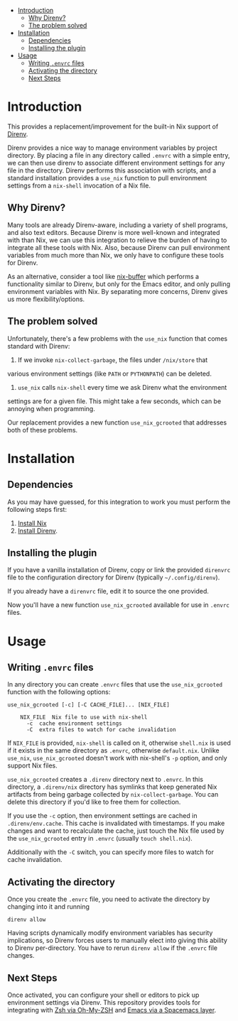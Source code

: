 - [Introduction](#org105d873)
  - [Why Direnv?](#orgf0408c1)
  - [The problem solved](#org2dd7354)
- [Installation](#org08db195)
  - [Dependencies](#orgb049b48)
  - [Installing the plugin](#orge135ca6)
- [Usage](#org5e4c091)
  - [Writing `.envrc` files](#orgc7f36b8)
  - [Activating the directory](#org4af5ba0)
  - [Next Steps](#orged7ce38)



<a id="org105d873"></a>

# Introduction

This provides a replacement/improvement for the built-in Nix support of [Direnv](https://direnv.net/).

Direnv provides a nice way to manage environment variables by project directory. By placing a file in any directory called `.envrc` with a simple entry, we can then use direnv to associate different environment settings for any file in the directory. Direnv performs this association with scripts, and a standard installation provides a `use_nix` function to pull environment settings from a `nix-shell` invocation of a Nix file.


<a id="orgf0408c1"></a>

## Why Direnv?

Many tools are already Direnv-aware, including a variety of shell programs, and also text editors. Because Direnv is more well-known and integrated with than Nix, we can use this integration to relieve the burden of having to integrate all these tools with Nix. Also, because Direnv can pull environment variables from much more than Nix, we only have to configure these tools for Direnv.

As an alternative, consider a tool like [nix-buffer](https://github.com/shlevy/nix-buffer) which performs a functionality similar to Direnv, but only for the Emacs editor, and only pulling environment variables with Nix. By separating more concerns, Direnv gives us more flexibility/options.


<a id="org2dd7354"></a>

## The problem solved

Unfortunately, there's a few problems with the `use_nix` function that comes standard with Direnv:

1.  If we invoke `nix-collect-garbage`, the files under `/nix/store` that

various environment settings (like `PATH` or `PYTHONPATH`) can be deleted.

1.  `use_nix` calls `nix-shell` every time we ask Direnv what the environment

settings are for a given file. This might take a few seconds, which can be annoying when programming.

Our replacement provides a new function `use_nix_gcrooted` that addresses both of these problems.


<a id="org08db195"></a>

# Installation


<a id="orgb049b48"></a>

## Dependencies

As you may have guessed, for this integration to work you must perform the following steps first:

1.  [Install Nix](https://nixos.org/nix/manual/#chap-installation)
2.  [Install Direnv](https://github.com/direnv/direnv#install).


<a id="orge135ca6"></a>

## Installing the plugin

If you have a vanilla installation of Direnv, copy or link the provided `direnvrc` file to the configuration directory for Direnv (typically `~/.config/direnv`).

If you already have a `direnvrc` file, edit it to source the one provided.

Now you'll have a new function `use_nix_gcrooted` available for use in `.envrc` files.


<a id="org5e4c091"></a>

# Usage


<a id="orgc7f36b8"></a>

## Writing `.envrc` files

In any directory you can create `.envrc` files that use the `use_nix_gcrooted` function with the following options:

```text
use_nix_gcrooted [-c] [-C CACHE_FILE]... [NIX_FILE]

    NIX_FILE  Nix file to use with nix-shell
	  -c  cache environment settings
	  -C  extra files to watch for cache invalidation
```

If `NIX_FILE` is provided, `nix-shell` is called on it, otherwise `shell.nix` is used if it exists in the same directory as `.envrc`, otherwise `default.nix`. Unlike `use_nix`, `use_nix_gcrooted` doesn't work with nix-shell's `-p` option, and only support Nix files.

`use_nix_gcrooted` creates a `.direnv` directory next to `.envrc`. In this directory, a `.direnv/nix` directory has symlinks that keep generated Nix artifacts from being garbage collected by `nix-collect-garbage`. You can delete this directory if you'd like to free them for collection.

If you use the `-c` option, then environment settings are cached in `.direnv/env.cache`. This cache is invalidated with timestamps. If you make changes and want to recalculate the cache, just touch the Nix file used by the `use_nix_gcrooted` entry in `.envrc` (usually `touch shell.nix`).

Additionally with the `-C` switch, you can specify more files to watch for cache invalidation.


<a id="org4af5ba0"></a>

## Activating the directory

Once you create the `.envrc` file, you need to activate the directory by changing into it and running

```shell
direnv allow
```

Having scripts dynamically modify environment variables has security implications, so Direnv forces users to manually elect into giving this ability to Direnv per-directory. You have to rerun `direnv allow` if the `.envrc` file changes.


<a id="orged7ce38"></a>

## Next Steps

Once activated, you can configure your shell or editors to pick up environment settings via Direnv. This repository provides tools for integrating with [Zsh via Oh-My-ZSH](../oh-my-zsh/README.md) and [Emacs via a Spacemacs layer](../spacemacs/private/direnv/README.md).
